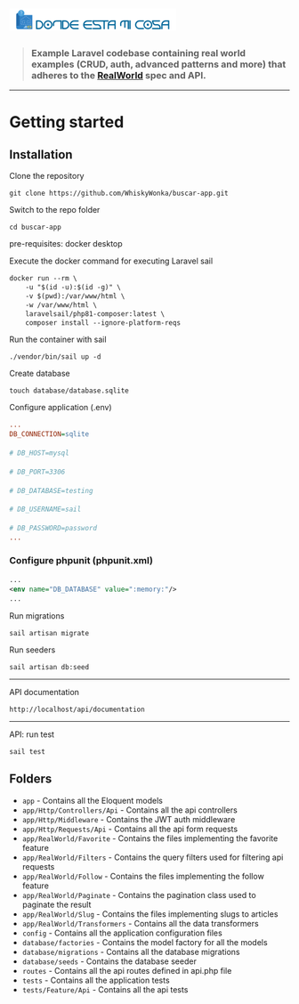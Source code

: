 # ![Laravel ¿Dónde esta mi cosa? App](logo.png)

> ### Example Laravel codebase containing real world examples (CRUD, auth, advanced patterns and more) that adheres to the [RealWorld](https://github.com/gothinkster/realworld-example-apps) spec and API.

---

# Getting started

## Installation

Clone the repository

    git clone https://github.com/WhiskyWonka/buscar-app.git

Switch to the repo folder

    cd buscar-app

pre-requisites: docker desktop

Execute the docker command for executing Laravel sail

    docker run --rm \
        -u "$(id -u):$(id -g)" \
        -v $(pwd):/var/www/html \
        -w /var/www/html \
        laravelsail/php81-composer:latest \
        composer install --ignore-platform-reqs

Run the container with sail

    ./vendor/bin/sail up -d

Create database

    touch database/database.sqlite

Configure application (.env)

```ini
...
DB_CONNECTION=sqlite

# DB_HOST=mysql

# DB_PORT=3306

# DB_DATABASE=testing

# DB_USERNAME=sail

# DB_PASSWORD=password
...
```

### Configure phpunit (phpunit.xml)

```xml
...
<env name="DB_DATABASE" value=":memory:"/>
...
```

Run migrations

    sail artisan migrate

Run seeders

    sail artisan db:seed

---

API documentation

    http://localhost/api/documentation

---

API: run test

    sail test

## Folders

-   `app` - Contains all the Eloquent models
-   `app/Http/Controllers/Api` - Contains all the api controllers
-   `app/Http/Middleware` - Contains the JWT auth middleware
-   `app/Http/Requests/Api` - Contains all the api form requests
-   `app/RealWorld/Favorite` - Contains the files implementing the favorite feature
-   `app/RealWorld/Filters` - Contains the query filters used for filtering api requests
-   `app/RealWorld/Follow` - Contains the files implementing the follow feature
-   `app/RealWorld/Paginate` - Contains the pagination class used to paginate the result
-   `app/RealWorld/Slug` - Contains the files implementing slugs to articles
-   `app/RealWorld/Transformers` - Contains all the data transformers
-   `config` - Contains all the application configuration files
-   `database/factories` - Contains the model factory for all the models
-   `database/migrations` - Contains all the database migrations
-   `database/seeds` - Contains the database seeder
-   `routes` - Contains all the api routes defined in api.php file
-   `tests` - Contains all the application tests
-   `tests/Feature/Api` - Contains all the api tests

